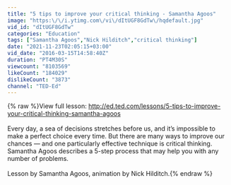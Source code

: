 ```yaml
---
title: "5 tips to improve your critical thinking - Samantha Agoos"
image: "https:\/\/i.ytimg.com\/vi\/dItUGF8GdTw\/hqdefault.jpg"
vid_id: "dItUGF8GdTw"
categories: "Education"
tags: ["Samantha Agoos","Nick Hilditch","critical thinking"]
date: "2021-11-23T02:05:15+03:00"
vid_date: "2016-03-15T14:58:40Z"
duration: "PT4M30S"
viewcount: "8103569"
likeCount: "184029"
dislikeCount: "3873"
channel: "TED-Ed"
---
```

{% raw %}View full lesson: <a rel="nofollow" target="blank" href="http://ed.ted.com/lessons/5-tips-to-improve-your-critical-thinking-samantha-agoos">http://ed.ted.com/lessons/5-tips-to-improve-your-critical-thinking-samantha-agoos</a><br /><br />Every day, a sea of decisions stretches before us, and it’s impossible to make a perfect choice every time. But there are many ways to improve our chances — and one particularly effective technique is critical thinking. Samantha Agoos describes a 5-step process that may help you with any number of problems. <br /><br />Lesson by Samantha Agoos, animation by Nick Hilditch.{% endraw %}
